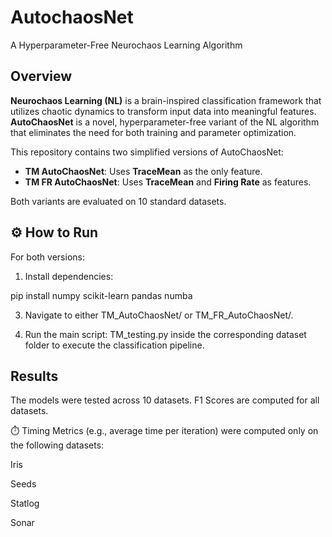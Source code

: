 # AutochaosNet
A Hyperparameter-Free Neurochaos Learning Algorithm
## Overview

**Neurochaos Learning (NL)** is a brain-inspired classification framework that utilizes chaotic dynamics to transform input data into meaningful features.  
**AutoChaosNet** is a novel, hyperparameter-free variant of the NL algorithm that eliminates the need for both training and parameter optimization.

This repository contains two simplified versions of AutoChaosNet:

- **TM AutoChaosNet**: Uses **TraceMean** as the only feature.
- **TM FR AutoChaosNet**: Uses **TraceMean** and **Firing Rate** as features.

Both variants are evaluated on 10 standard datasets.

## ⚙️ How to Run

For both versions:

1. Install dependencies:
   
pip install numpy scikit-learn pandas numba

3. Navigate to either TM_AutoChaosNet/ or TM_FR_AutoChaosNet/.

4. Run the main script: TM_testing.py inside the corresponding dataset folder to execute the classification pipeline.

## Results
The models were tested across 10 datasets. F1 Scores are computed for all datasets.

⏱️ Timing Metrics (e.g., average time per iteration) were computed only on the following datasets:

Iris

Seeds

Statlog

Sonar
